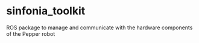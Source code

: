 # sinfonia_toolkit
ROS package to manage and communicate with the hardware components of the Pepper robot

